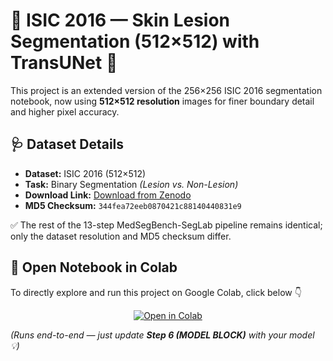 # 🧠 ISIC 2016 — Skin Lesion Segmentation (512×512) with TransUNet 🔬

This project is an extended version of the 256×256 ISIC 2016 segmentation notebook, now using **512×512 resolution** images for finer boundary detail and higher pixel accuracy.

## 🩺 Dataset Details
- **Dataset:** ISIC 2016 (512×512)  
- **Task:** Binary Segmentation *(Lesion vs. Non-Lesion)*  
- **Download Link:** [Download from Zenodo](https://zenodo.org/records/13358372/files/isic2016_512.npz?download=1)  
- **MD5 Checksum:** `344fea72eeb0870421c88140440831e9`

✅ The rest of the 13-step MedSegBench-SegLab pipeline remains identical; only the dataset resolution and MD5 checksum differ.

## 🚀 Open Notebook in Colab

To directly explore and run this project on Google Colab, click below 👇  

<p align="center">
  <a href="https://colab.research.google.com/github/HussamUmer/MedSegBench-SegLab/blob/main/ISIC2016_Binary_TransUNet512/notebook/ISIC2016_Binary_TransUNet512.ipynb" target="_blank">
    <img src="https://colab.research.google.com/assets/colab-badge.svg" alt="Open in Colab"/>
  </a>
</p>

*(Runs end-to-end — just update **Step 6 (MODEL BLOCK)** with your model 💡)*

